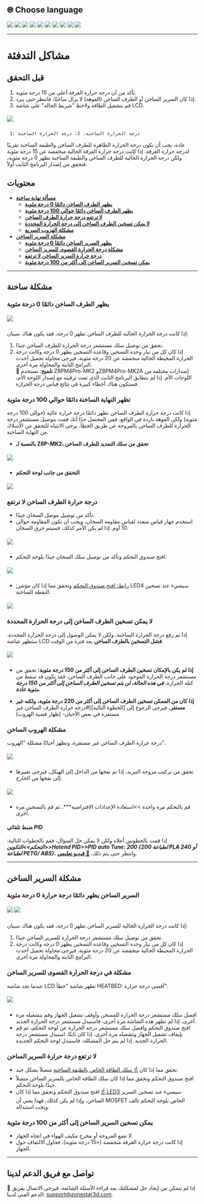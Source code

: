 ## <a id="choose-language">:globe_with_meridians: Choose language</a>
[![](../lanpic/EN.png)](https://github.com/ZONESTAR3D/Z8P/blob/main/Z8P_FAQ/Issue_heating/readme.md)
[![](../lanpic/ES.png)](https://github.com/ZONESTAR3D/Z8P/blob/main/Z8P_FAQ/Issue_heating/readme-es.md)
[![](../lanpic/PT.png)](https://github.com/ZONESTAR3D/Z8P/blob/main/Z8P_FAQ/Issue_heating/readme-pt.md)
[![](../lanpic/FR.png)](https://github.com/ZONESTAR3D/Z8P/blob/main/Z8P_FAQ/Issue_heating/readme-fr.md)
[![](../lanpic/DE.png)](https://github.com/ZONESTAR3D/Z8P/blob/main/Z8P_FAQ/Issue_heating/readme-de.md)
[![](../lanpic/IT.png)](https://github.com/ZONESTAR3D/Z8P/blob/main/Z8P_FAQ/Issue_heating/readme-it.md)
[![](../lanpic/RU.png)](https://github.com/ZONESTAR3D/Z8P/blob/main/Z8P_FAQ/Issue_heating/readme-ru.md)
[![](../lanpic/JP.png)](https://github.com/ZONESTAR3D/Z8P/blob/main/Z8P_FAQ/Issue_heating/readme-jp.md)
[![](../lanpic/KR.png)](https://github.com/ZONESTAR3D/Z8P/blob/main/Z8P_FAQ/Issue_heating/readme-kr.md)
[![](../lanpic/SA.png)](https://github.com/ZONESTAR3D/Z8P/blob/main/Z8P_FAQ/Issue_heating/readme-ar.md)

-----
# مشاكل التدفئة
## قبل التحقق
1. تأكد من أن درجة حرارة الغرفة أعلى من 15 درجة مئوية.
2. إذا كان السرير الساخن أو الطرف الساخن (الفوهة) لا يزال ساخنًا، فانتظر حتى يبرد.
3. قم بتشغيل الطاقة ولاحظ "شريط الحالة" على شاشة LCD.
##### ![](./LCD_screen.jpg)
>
     1: درجة الحرارة الساخنة. 2: درجة الحرارة الساخنة
عادة، يجب أن تكون درجة الحرارة الظاهرة للطرف الساخن والطبقة الساخنة تقريبًا لدرجة حرارة الغرفة.
إذا كانت درجة حرارة الغرفة الحالية منخفضة عن 15 درجة مئوية ولكن درجة الحرارة الحالية للطرف الساخن والطبقة الساخنة تظهر 0 درجة مئوية، فتحقق من إصدار البرنامج الثابت أولاً.

## محتويات
- **[مسألة نهاية ساخنة](#a)**
   - **[يظهر الطرف الساخن دائمًا 0 درجة مئوية](#a1)**
   - **[يظهر الطرف الساخن دائمًا حوالي 100 درجة مئوية](#a2)**
   - **[لا ترتفع درجة حرارة الطرف الساخن](#a3)**
   - **[لا يمكن تسخين الطرف الساخن إلى درجة الحرارة المحددة](#14)**
   - **[مشكلة الهروب السريع](#a5)**
- **[مشكلة السرير الساخن](#ب)**
   - **[يظهر السرير الساخن دائمًا 0 درجة مئوية](#b1)**
   - **[مشكلة درجة الحرارة القصوى للسرير الساخن](#b2)**
   - **[درجة حرارة السرير الساخن لا ترتفع](#b3)**
   - **[يمكن تسخين السرير الساخن إلى أكثر من 100 درجة مئوية](#b4)**

-----
## <a id="a">مشكلة ساخنة</a>
### <a id="a1">يظهر الطرف الساخن دائمًا 0 درجة مئوية</a>
##### ![](hotend_min_temperature.jpg)
إذا كانت درجة الحرارة الحالية للطرف الساخن تظهر 0 درجة، فقد يكون هناك سببان:
1. تحقق من توصيل سلك مستشعر درجة الحرارة للطرف الساخن جيدًا.
2. إذا كان كل من تيار وحدة التسخين وقاعدة التسخين يظهر 0 درجة وكانت درجة الحرارة المحيطة الحالية منخفضة عن 20 درجة مئوية، فيرجى محاولة تحميل أحدث البرامج الثابتة والمحاولة مرة أخرى.     
:pushpin: **تلميح**: تستخدم Z8PM4Pro-MK2 وZ8PM4Pro-MK2A إصدارات مختلفة من اللوحات الأم. إذا لم يتطابق البرنامج الثابت الذي تمت ترقيته مع إصدار اللوحة الأم، فستكون هناك أخطاء كبيرة في نتائج قياس درجة الحرارة.

### <a id="a2">تظهر النهاية الساخنة دائمًا حوالي 100 درجة مئوية </a>
إذا كانت درجة حرارة الطرف الساخن تظهر دائمًا درجة حرارة عالية (حوالي 100 درجة مئوية) ولكن الفوهة باردة في الواقع، فمن المحتمل جدًا أنك قمت بتوصيل مستشعر درجة الحرارة للطرف الساخن بالمروحة عن طريق الخطأ، يرجى الانتباه للتحقق من الأسلاك من النهاية الساخنة.
- **بالنسبة لـ Z8P-MK2، تحقق من سلك التمديد للطرف الساخن**
##### ![](./Hotend_wiring.jpg)
- **التحقق من جانب لوحة التحكم**
##### ![](../pic/Z8P_wiring.png)

### <a id="a3">درجة حرارة الطرف الساخن لا ترتفع </a>
- تأكد من توصيل موصل السخان جيدًا.
- استخدم جهاز قياس متعدد لقياس مقاومة السخان، ويجب أن تكون المقاومة حوالي 10 أوم. إذا لم يكن الأمر كذلك، فسيتم حرق السخان.
##### ![](./measure.jpg)
- افتح صندوق التحكم وتأكد من توصيل سلك السخان جيدًا بلوحة التحكم.
##### ![](./WireOfheater.jpg)
- [:رابط: افتح صندوق التحكم](../How_to_open_the_control_box.jpg) وتحقق مما إذا كان مؤشر LED4 سيضيء عند تسخين النقطة الساخنة.
##### <a id="led"></a> ![](LEDs.jpg) 

### <a id="a4">لا يمكن تسخين الطرف الساخن إلى درجة الحرارة المحددة </a>
إذا تم رفع درجة الحرارة الساخنة، ولكن لا يمكن الوصول إلى درجة الحرارة المحددة. ستظهر شاشة LCD **فشل التسخين بالطرف الساخن** بعد فترة من الوقت.
##### ![](./hotend_heating_fail.jpg)
- **إذا لم يكن بالإمكان تسخين الطرف الساخن إلى أكثر من 150 درجة مئوية:** تحقق من مستشعر درجة الحرارة الموجود على جانب الطرف الساخن، فقد يكون قد سقط من كتلة الحرارة. ***في هذه الحالة، لن يتم تسخين الطرف الساخن إلى أكثر من 150 درجة مئوية عادة.***
<!-- ![](sensorhotenddrop.jpg) -->
- **إذا كان من الممكن تسخين الطرف الساخن إلى أكثر من 220 درجة مئوية، ولكنه غير مستقر**، فيرجى الرجوع إلى [الخطوة التالية](#درجة حرارة الطرف الساخن غير مستقرة في بعض الأحيان- إظهار قضية الهروب)
### <a id="a5">مشكلة الهروب الساخن </a>
درجة حرارة الطرف الساخن غير مستقرة، وتظهر أحيانًا مشكلة "الهروب".
##### ![](./runaway.jpg)
   - تحقق من تركيب مروحة التبريد، إذا تم نفخها من الداخل إلى الهيكل، فيرجى تغييرها إلى نفخها من الخارج.
##### ![](./coolingfan.jpg)
   - قم بالتحكم مرة واحدة >>استعادة الإعدادات الافتراضية***، ثم قم بالتسخين مرة أخرى.
#### ضبط تلقائي PID
إذا قمت بالخطوتين أعلاه ولكن لا يمكن حل السؤال، فقم بالخطوات التالية: ***التحكم>>التكوين>>Hotend PID>>PID auto Tune: 200 {200 لطباعة PLA أو 240 لطباعة PETG/ ABS}***، وانتظر حتى يتم ذلك. [:movie_camera: **فيديو تعليمي**](./PID_Auto_Tune.gif).

-----
## <a id="b">مشكلة السرير الساخن </a>
### <a id="b1">السرير الساخن يظهر دائمًا درجة حرارة 0 درجة مئوية </a>
##### ![](hotbed_min_temperature.jpg) ![](./Hotbed_wiring.jpg)
إذا كانت درجة الحرارة الحالية للسرير الساخن تظهر 0 درجة، فقد يكون هناك سببان:
1. تحقق من توصيل سلك مستشعر درجة الحرارة للسرير الساخن جيدًا.
2. إذا كان كل من تيار وحدة التسخين وقاعدة التسخين يظهر 0 درجة وكانت درجة الحرارة المحيطة الحالية منخفضة عن 20 درجة مئوية، فيرجى محاولة تحميل أحدث البرامج الثابتة والمحاولة مرة أخرى.

### <a id="b2">مشكلة في درجة الحرارة القصوى للسرير الساخن </a>
عندما تجد شاشة LCD تظهر شاشة "خطأ HEATBED: أقصى درجة حرارة".
##### ![](./hotbed_max_temperature.jpg)
- افصل سلك مستشعر درجة الحرارة للمسخن وأوقف تشغيل الجهاز وقم بتشغيله مرة أخرى، إذا لم تظهر هذه الشاشة مرة أخرى، فاستبدل مستشعر درجة الحرارة الجديد.
- افتح صندوق التحكم وافصل سلك مستشعر درجة الحرارة عن لوحة التحكم، ثم قم بإيقاف تشغيل الجهاز وتشغيله مرة أخرى، إذا كان ثابتًا، استبدل مستشعر درجة الحرارة الجديد. إذا لم يتم حل المشكلة، فاستبدل لوحة التحكم الجديدة.

### <a id="b3">لا ترتفع درجة حرارة السرير الساخن </a>
- تحقق مما إذا كان [:point_up: سلك الطاقة الخاص بالطبقة الساخنة](#b1) متصلاً بشكل جيد.
- افتح صندوق التحكم وتحقق مما إذا كان سلك الطاقة الخاص بالسرير الساخن متصلاً جيدًا بلوحة التحكم.
- افتح صندوق التحكم وتحقق مما إذا كان [:point_up: LED3](#led) سيضيء عند تسخين السرير الساخن، وإذا لم يكن كذلك، فهذا يعني أن MOSFET الخاص بلوحة التحكم تالف ويجب استبداله.

### <a id="b4">يمكن تسخين السرير الساخن إلى أكثر من 100 درجة مئوية </a>
- لا تضع المروحة أو مخرج مكيف الهواء في اتجاه الجهاز.
- إذا كانت درجة حرارة الغرفة منخفضة (<15 درجة مئوية)، فحاول الالتفاف حول الجهاز.

--------
## تواصل مع فريق الدعم لدينا
:email: إذا لم تتمكن من إيجاد حل لمشكلتك بعد قراءة الأسئلة الشائعة، فيرجى الاتصال بفريق الدعم الفني لدينا: support@zonestar3d.com.